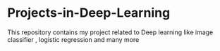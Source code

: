 # Projects-in-Deep-Learning
This repository contains my project related to Deep learning like image classifier , logistic regression and many more
